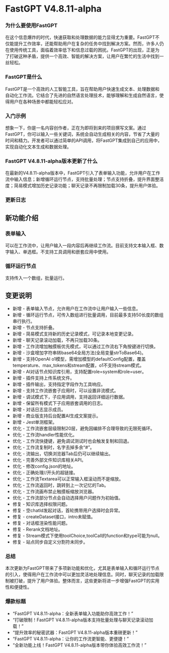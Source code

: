 # FastGPT V4.8.11-alpha
### 为什么要使用FastGPT

在这个信息爆炸的时代，快速获取和处理数据的能力显得尤为重要。FastGPT不仅能提升工作效率，还能帮助用户在复杂的任务中找到解决方案。然而，许多人仍在使用传统工具，面临着效率低下和信息过载的困扰。FastGPT的出现，正是为了打破这种矛盾，提供一个高效、智能的解决方案，让用户在繁忙的生活中找到一丝轻松。

### FastGPT是什么

FastGPT是一个高效的人工智能工具，旨在帮助用户快速生成文本、处理数据和自动化工作流。它结合了先进的自然语言处理技术，能够理解和生成自然语言，使得用户在各种场景中都能轻松应对。

### 入门示例

想象一下，你是一名内容创作者，正在为即将到来的项目撰写文案。通过FastGPT，你可以输入一些关键词，系统会自动生成相关的内容，节省了大量的时间和精力。开发者可以通过简单的API调用，将FastGPT集成到自己的应用中，实现自动化文本生成和数据处理。

### FastGPT V4.8.11-alpha版本更新了什么

在最新的V4.8.11-alpha版本中，FastGPT引入了表单输入功能，允许用户在工作流中输入信息；新增循环运行节点，支持批量处理；节点支持折叠，提升界面整洁度；简易模式增加历史记录功能；聊天记录不再限制加载30条，提升用户体验。

### 更新日志

## 新功能介绍

### 表单输入
可以在工作流中，让用户输入一段内容后再继续工作流。目前支持文本输入框、数字输入、单选框。不支持工具调用和嵌套应用中使用。

### 循环运行节点
支持传入一个数组，批量运行。

## 变更说明
- 新增 - 表单输入节点，允许用户在工作流中让用户输入一些信息。
- 新增 - 循环运行节点，可传入数组进行批量调用，目前最多支持50长度的数组串行执行。
- 新增 - 节点支持折叠。
- 新增 - 简易模式支持新的历史记录模式，可记录本地变更记录。
- 新增 - 聊天记录滚动加载，不再只加载30条。
- 新增 - 工作流增加触摸板优先模式，可以通过工作流右下角按键进行切换。
- 新增 - 沙盒增加字符串转base64全局方法(全局变量strToBase64)。
- 新增 - 支持OpenAI o1模型，需增加模型的defaultConfig配置，覆盖temperature、max_tokens和stream配置，o1不支持stream模式。
- 新增 - AI对话节点知识库引用，支持配置role=system和role=user。
- 新增 - 插件支持上传系统文件。
- 新增 - 插件输出，支持指定字段作为工具响应。
- 新增 - 支持工作流嵌套子应用时，可以设置非流模式。
- 新增 - 调试模式下，子应用调用，支持返回详细运行数据。
- 新增 - 保留所有模式下子应用嵌套调用的日志。
- 新增 - 对话日志显示成员。
- 新增 - 商业版支持后台配置AI生成文案提示。
- 新增 - Jest单测框架。
- 优化 - 工作流嵌套层级限制20层，避免因编排不合理导致的无限死循环。
- 优化 - 工作流handler性能优化。
- 优化 - 工作流快捷键，避免调试测试时也会触发复制和回退。
- 优化 - 工作流复制时，名字去掉多余“#”。
- 优化 - 流输出，切换浏览器Tab后仍可以继续输出。
- 优化 - 完善外部文件知识库相关API。
- 优化 - 修改config.json的地址。
- 优化 - 正确处理//开头的超链接。
- 优化 - 工作流Textarea可以正常输入框滚动而不是缩放。
- 优化 - 工作流返回时，跳转到上一次记忆的Tab。
- 优化 - 工作流画布禁止触摸板缩放浏览器。
- 优化 - 工作流部分节点会自动选择用户问题作为初始值。
- 修复 - 知识库选择权限问题。
- 修复 - 空chatId发起对话，首轮携带用户选择时会异常。
- 修复 - createDataset接口，intro未赋值。
- 修复 - 对话框渲染性能问题。
- 修复 - Rerank文档地址。
- 修复 - Stream模式下使用toolChoice,toolCall的function和type可能为null。
- 修复 - 站点同步自定义分割符未同步。

### 总结

本次更新为FastGPT带来了多项新功能和优化，尤其是表单输入和循环运行节点的引入，使得用户在工作流中可以更加灵活地处理信息。同时，聊天记录的加载限制被打破，提升了用户体验。整体而言，这些更新将进一步增强FastGPT的实用性和便捷性。

### 爆款标题

- “FastGPT V4.8.11-alpha：全新表单输入功能助你高效工作！”
- “打破限制！FastGPT V4.8.11-alpha版本支持批量处理与聊天记录滚动加载！”
- “提升效率的秘密武器：FastGPT V4.8.11-alpha版本重磅更新！”
- “FastGPT V4.8.11-alpha：让你的工作流更智能、更便捷！”
- “全新功能上线！FastGPT V4.8.11-alpha版本带你体验高效工作流！”